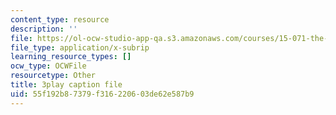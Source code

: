 ```yaml
---
content_type: resource
description: ''
file: https://ol-ocw-studio-app-qa.s3.amazonaws.com/courses/15-071-the-analytics-edge-spring-2017/55f192b87379f316220603de62e587b9_JtIa7ofeXIY.srt
file_type: application/x-subrip
learning_resource_types: []
ocw_type: OCWFile
resourcetype: Other
title: 3play caption file
uid: 55f192b8-7379-f316-2206-03de62e587b9
---
```

